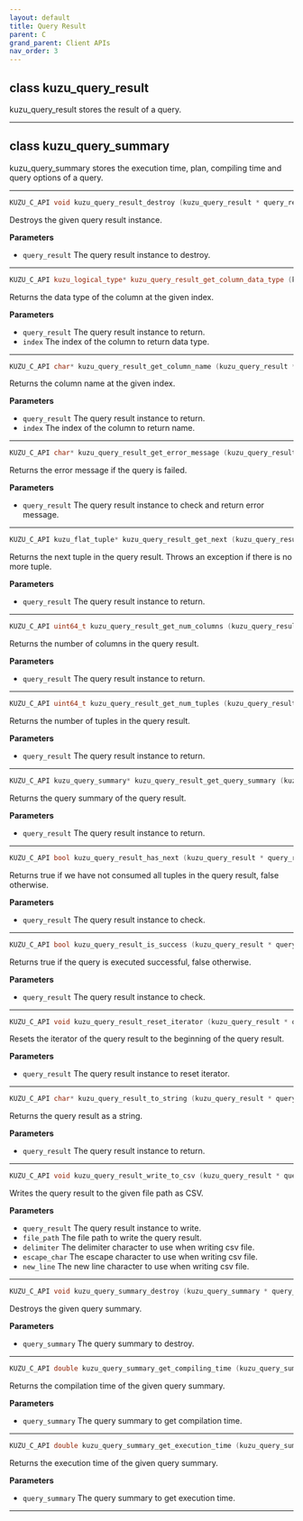 ```yaml
---
layout: default
title: Query Result
parent: C
grand_parent: Client APIs
nav_order: 3
---
```


## class kuzu_query_result

kuzu_query_result stores the result of a query.  

---

## class kuzu_query_summary

kuzu_query_summary stores the execution time, plan, compiling time and query options of a query.  

---

```c++
KUZU_C_API void kuzu_query_result_destroy (kuzu_query_result * query_result)
```
Destroys the given query result instance. 

**Parameters**
- `query_result` The query result instance to destroy. 

---

```c++
KUZU_C_API kuzu_logical_type* kuzu_query_result_get_column_data_type (kuzu_query_result * query_result, uint64_t index)
```
Returns the data type of the column at the given index. 

**Parameters**
- `query_result` The query result instance to return. 
- `index` The index of the column to return data type. 

---

```c++
KUZU_C_API char* kuzu_query_result_get_column_name (kuzu_query_result * query_result, uint64_t index)
```
Returns the column name at the given index. 

**Parameters**
- `query_result` The query result instance to return. 
- `index` The index of the column to return name. 

---

```c++
KUZU_C_API char* kuzu_query_result_get_error_message (kuzu_query_result * query_result)
```
Returns the error message if the query is failed. 

**Parameters**
- `query_result` The query result instance to check and return error message. 

---

```c++
KUZU_C_API kuzu_flat_tuple* kuzu_query_result_get_next (kuzu_query_result * query_result)
```
Returns the next tuple in the query result. Throws an exception if there is no more tuple. 

**Parameters**
- `query_result` The query result instance to return. 

---

```c++
KUZU_C_API uint64_t kuzu_query_result_get_num_columns (kuzu_query_result * query_result)
```
Returns the number of columns in the query result. 

**Parameters**
- `query_result` The query result instance to return. 

---

```c++
KUZU_C_API uint64_t kuzu_query_result_get_num_tuples (kuzu_query_result * query_result)
```
Returns the number of tuples in the query result. 

**Parameters**
- `query_result` The query result instance to return. 

---


```c++
KUZU_C_API kuzu_query_summary* kuzu_query_result_get_query_summary (kuzu_query_result * query_result)
```
Returns the query summary of the query result. 

**Parameters**
- `query_result` The query result instance to return. 

---

```c++
KUZU_C_API bool kuzu_query_result_has_next (kuzu_query_result * query_result)
```
Returns true if we have not consumed all tuples in the query result, false otherwise. 

**Parameters**
- `query_result` The query result instance to check. 

---

```c++
KUZU_C_API bool kuzu_query_result_is_success (kuzu_query_result * query_result)
```
Returns true if the query is executed successful, false otherwise. 

**Parameters**
- `query_result` The query result instance to check. 

---

```c++
KUZU_C_API void kuzu_query_result_reset_iterator (kuzu_query_result * query_result)
```
Resets the iterator of the query result to the beginning of the query result. 

**Parameters**
- `query_result` The query result instance to reset iterator. 

---

```c++
KUZU_C_API char* kuzu_query_result_to_string (kuzu_query_result * query_result)
```
Returns the query result as a string. 

**Parameters**
- `query_result` The query result instance to return. 

---

```c++
KUZU_C_API void kuzu_query_result_write_to_csv (kuzu_query_result * query_result, const char * file_path, char delimiter, char escape_char, char new_line)
```
Writes the query result to the given file path as CSV. 

**Parameters**
- `query_result` The query result instance to write. 
- `file_path` The file path to write the query result. 
- `delimiter` The delimiter character to use when writing csv file. 
- `escape_char` The escape character to use when writing csv file. 
- `new_line` The new line character to use when writing csv file. 

---

```c++
KUZU_C_API void kuzu_query_summary_destroy (kuzu_query_summary * query_summary)
```
Destroys the given query summary. 

**Parameters**
- `query_summary` The query summary to destroy. 

---

```c++
KUZU_C_API double kuzu_query_summary_get_compiling_time (kuzu_query_summary * query_summary)
```
Returns the compilation time of the given query summary. 

**Parameters**
- `query_summary` The query summary to get compilation time. 

---

```c++
KUZU_C_API double kuzu_query_summary_get_execution_time (kuzu_query_summary * query_summary)
```
Returns the execution time of the given query summary. 

**Parameters**
- `query_summary` The query summary to get execution time. 

---